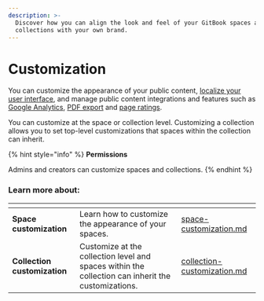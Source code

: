 ```yaml
---
description: >-
  Discover how you can align the look and feel of your GitBook spaces and
  collections with your own brand.
---
```


# Customization

You can customize the appearance of your public content, [localize your user interface](space-customization.md#localize-user-interface), and manage public content integrations and features such as [Google Analytics](space-customization.md#google-analytics), [PDF export](../publishing/pdf-export.md) and [page ratings](space-customization.md#page-rating).

You can customize at the space or collection level. Customizing a collection allows you to set top-level customizations that spaces within the collection can inherit.

{% hint style="info" %}
**Permissions**

Admins and creators can customize spaces and collections.
{% endhint %}

### Learn more about:

<table data-view="cards"><thead><tr><th></th><th></th><th data-hidden data-card-target data-type="content-ref"></th></tr></thead><tbody><tr><td><strong>Space customization</strong></td><td>Learn how to customize the appearance of your spaces.</td><td><a href="space-customization.md">space-customization.md</a></td></tr><tr><td><strong>Collection customization</strong></td><td>Customize at the collection level and spaces within the collection can inherit the customizations.</td><td><a href="collection-customization.md">collection-customization.md</a></td></tr></tbody></table>

